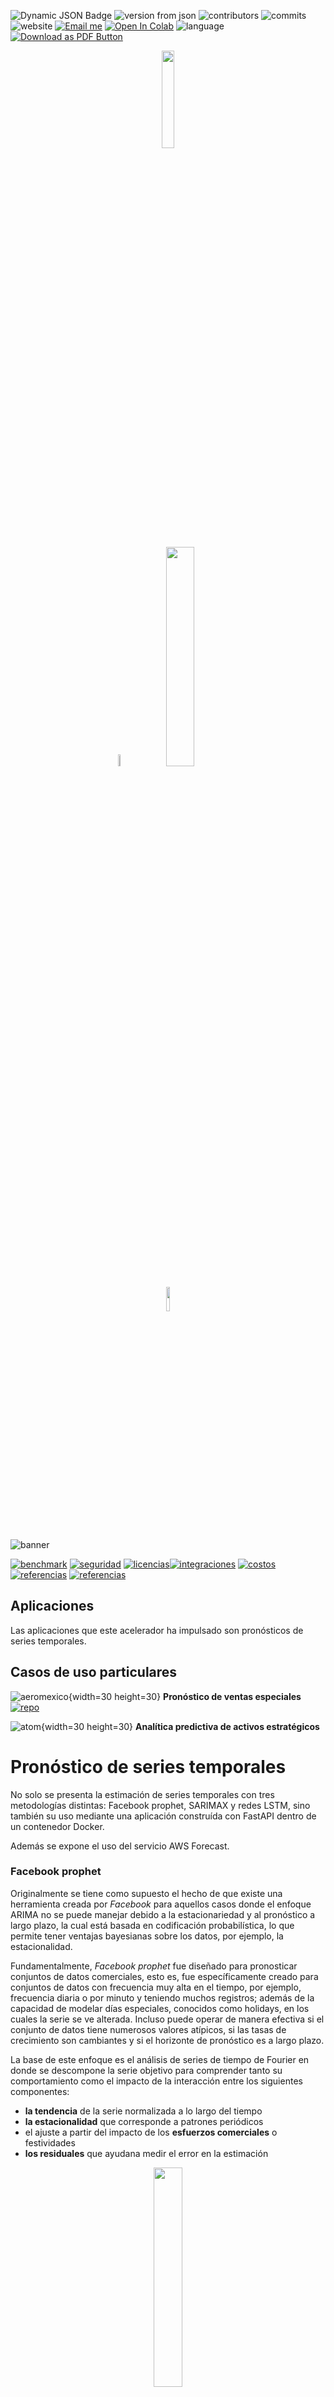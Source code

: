 ![Dynamic JSON Badge](https://img.shields.io/badge/dynamic/json?url=https%3A%2F%2Fraw.githubusercontent.com%2FAI-ML-Lab%2Fresources%2Fmain%2Fproperties.json&query=%24.repo.ac_forecast%5B0%5D.version&logo=bitbucket&label=version&labelColor=1A3B47) ![version from json](https://img.shields.io/badge/dynamic/json?url=https%3A%2F%2Fraw.githubusercontent.com%2FAI-ML-Lab%2Fresources%2Fmain%2Fproperties.json&query=%24.repo.ac_forecast%5B%3F(%40.version%20%3D%3D%20'0.1.0')%5D.usos&label=usos%20en%20proyecto&labelColor=1A3B47) ![contributors](https://img.shields.io/badge/contributors-2-79C5B4?&labelColor=1A3B47) ![commits](https://img.shields.io/badge/commits-59-79C5B4?&labelColor=1A3B47) ![website](https://img.shields.io/website/http/ailyn.link?&labelColor=1A3B47&label=demo) [![Email me](https://img.shields.io/badge/Email%20me-1A3B47)](mailto:eejimenez@minsait.com) [![Open In Colab](https://colab.research.google.com/assets/colab-badge.svg)](https://colab.research.google.com/drive/1EgAr7ZjzZe1DdlqQsHluX20i5GCZu_rV?usp=sharing) ![language](https://img.shields.io/badge/language-python-blue)
[![Download as PDF Button](https://img.shields.io/badge/Download%20%20pdf-EF3939?style=flat&logo=adobeacrobatreader&logoColor=white&color=black&labelColor=ec1c24)](https://mdtopdf.up.railway.app/convertPdf?url=https://raw.githubusercontent.com/AI-ML-Lab/resources/main/Readme.md)
<p align="center">
<img src="../images/wh.png"width=20%>
<p align="center" href=>
    <img src="..images/m_dimensiones.gif"width=7%>
    <img src="images/m_lab.png" width=30%>
<p align="center">
<img src="images/wh.png"width=10%>

![banner](images/m_banner-acpronosticos.png)

<a name="toc"></a>


[![benchmark](images/card_benchmark.png)](#bench) [![seguridad](images/card_seguridad.png)](#sec) [![licencias](images/card_licencias.png)](#lic)[![integraciones](images/card_integraciones.png)](#int) [![costos](images/card_costos.png)](#cost) [![referencias](images/card_referencias.png)](#ref) [![referencias](images/card_tiempo.png)](#acel)

<a name="ap"></a>
## Aplicaciones

Las aplicaciones que este acelerador ha impulsado son pronósticos de series temporales.

## **Casos de uso particulares**


![aeromexico](images/ap_aeromexico.png){width=30 height=30} **Pronóstico de ventas especiales** [![repo](https://img.shields.io/badge/proyecto-blue?logo=bitbucket)](https://bitbucket.indra.es/projects/GT_PLAIMX/repos/pr_aeromexico-pronostico/browse)

![atom](images/ap_atom.png){width=30 height=30} **Analítica predictiva de activos estratégicos**

# Pronóstico de series temporales

No solo se presenta la estimación de series temporales con tres metodologías distintas: Facebook prophet, SARIMAX y redes LSTM, sino también su uso mediante una aplicación construída con FastAPI dentro de un contenedor Docker.

Además se expone el uso del servicio AWS Forecast.

### Facebook prophet

Originalmente se tiene como supuesto el hecho de que existe una herramienta creada por _Facebook_ para aquellos casos donde el enfoque ARIMA no se puede manejar debido a la estacionariedad y al pronóstico a largo plazo, la cual está basada en codificación probabilística, lo que permite tener ventajas bayesianas sobre los datos, por ejemplo, la estacionalidad.

Fundamentalmente, _Facebook prophet_ fue diseñado para pronosticar conjuntos de datos comerciales, esto es, fue específicamente creado para conjuntos de datos con frecuencia muy alta en el tiempo, por ejemplo, frecuencia diaria o por minuto y teniendo muchos registros; además de la capacidad de modelar días especiales, conocidos como holidays, en los cuales la serie se ve alterada. Incluso puede operar de manera efectiva si el conjunto de datos tiene numerosos valores atípicos, si las tasas de crecimiento son cambiantes y si el horizonte de pronóstico es a largo plazo.

La base de este enfoque es el análisis de series de tiempo de Fourier en donde se descompone la serie objetivo para comprender tanto su comportamiento como el impacto de la interacción entre los siguientes componentes:

+ **la tendencia** de la serie normalizada a lo largo del tiempo
+ **la estacionalidad** que corresponde a patrones periódicos
+ el ajuste a partir del impacto de los **esfuerzos comerciales** o festividades
+ **los residuales** que ayudana medir el error en la estimación

<p align = "center">
    <img src="reports/figures/descomposicion_serie.png "width=30%>


### SARIMAX

Ciertamente existen distintas metodologías para pronosticar según el tipo de información con la que se cuente, lo que se necesite analizar o cómo se quiere abordar el problema. SARIMAX son un conjunto de modelos populares por su éxito en la **predicción a corto plazo**, los cuales además tratan de realizar previsiones utilizando únicamente como información la contenida en los valores pasados de la propia serie temporal, dando la opción de _agregar una variable externa_ diferente para ayudar a medir la variable objetivo o endógena.


### Redes neuronales recurrentes LSTM o Long Short Term Memory 

Las redes neuronales artificiales son adecuadas para muchas tareas de reconocimiento de patrones y aprendizaje automático, es por esta razón que se ha buscado una aproximación en series temporales, tanto univariadas como con variables exógenas. Sin embargo, se debe tener en cuenta que no hay un método establecido para definir la red, el número de neuronas y/o de capas, por lo que la mayoría de la veces las estimaciones se basan en definir modelos a prueba y error.

<a name="bench"></a>
## Benchmark
[:arrow_up:](#toc)

Como se ha mencionado arriba, el propósito de este repositorio es mostrar tres de las técnicas/herramientas más populares que se utilizan actualmente para pronósticar una serie de tiempo. Si bien los resultados de cada modelo dependerán del caso de uso a tratar a continuación se muestra una aproximación que ayudará a evaluar su desempeño:

* Se trata una serie temporal de ventas diarias de un negocio
* Se observa estacionalidad semanal, lo cual sugiere que en fines de semana la venta es mayor
* Se tienen 2 años 8 meses de información histórica
* Se toma el 30% de los registros como conjunto de validación

<p align = "center">
   <img src="reports/figures/9M.png "width=40%>
   <img src="reports/figures/9Merror.png "width=41%>
<p align = "center"> Prophet presenta menos RMSE


<p align = "center">
   <img src="reports/figures/1M.png "width=42%>
   <img src="reports/figures/1Merror.png "width=46%>
<p align = "center"> SARIMAX define un mejor modelo, según la medida de error

<p align = "center">
   <img src="reports/figures/erroresId.png "width=35%>

<p align = "center">
   <img src="reports/figures/erroresPorcentaje.png "width=20%>

<p align = "center"> Precisión de cada modelo

| SARIMAX | Prophet| Redes LSTM |
|------------------------|------------------------|------------------------|
|Es el proceso clásico y *llega* a ser muy bueno para grandes rangos de tiempo|Capacidad de modelar días especiales en los cuales la serie se ve alterada | Suele ser complicado construir la red, es decir, hallar la dimensión óptima para lograr buenos resultados |
|Según el comportamiento de los datos, **encontrar y construir** ‘las mejores’ **variables exógenas** que logren capturar el comportamiento **puede ser tardado.** | La construcción de regresores y estacionalidades condicionales ayuda a capturar mejor el comportamiento de los datos (exógenas). Las variables regresoras distribuyen su peso de manera uniforme sobre las fechas sobre las cuales esté definida| A diferencia de ARIMA o Prophet, no se basan en suposiciones específicas sobre los datos, como la estacionariedad de series temporales o la existencia patrones|
|Suele ser mejor que otros procesos cuando se tiene muy poca información histórica|Diseñado específicamente para tratar series temporales de negocios, i.e. aquellas con frecuencia alta y con muchos registros
|Cada que se ajuste un modelo es importante observar y **tratar los valores extremos**| Puede operar de manera efectiva si el conjunto de datos tiene numerosos valores atípicos


En resumen:

<p align = "center">
    <img src="reports/figures/comparacionModelos.png "width=60%>




## Escalabilidad
[:arrow_up:](#toc)

La solución implementada en nube mejora no solo la precisión de pronósticos de series temporales, sino que también los produce automáticamente y genera paneles de visualización, ofreciendo una interaz rápida.

### Beneficios

* Facilitar el proceso de ingesta, modelado y pronóstico 
* Monitorizar los pronósticos de manera sencilla enviando correos electrónicos a los usuarios cuando ocurran éxitos o fallos
* Facilitar el análisis al combinar los datos de entrada y los resultados del pronóstico en un Análisis de Amazon QuickSight o en un Jupyter Notebook de Amazon SageMaker

<a name="cost"></a>

**Claramente, según el caso de uso y recursos sobre los cuales un proyecto se desarrolle se pueden adecuar los servicios.** 

A continuación se presentan tres posibles arquitecturas. Cabe mencionar que en ninguna se genera una notificación de evento de Amazon S3 mediante AWS Lambda que se invoque cuando se carguen nuevos conjuntos de datos al inicio del proceso, esto debido a que **este activo se tiene pensado para pronósticos generados cada cierto tiempo, no de manera recurrente <sup>1</sup> aún si los datos se actualizan con mayor frecuencia.**

<p align = "center"><strong>Comparativa de arquitecturas</strong>
<p align = "center">
    <img src="reports\figures\architectureEC2.png"width=30%>
    <img src="reports\figures\architecture_AWSF.png"width=30%>
    <img src="reports\figures\architectureSM.png" width=30%>
<p align = "center">    
    <img src="reports\figures\preciosEC2.png"width=30%>
    <img src="reports\figures\preciosAWSF.png"width=30%>
    <img src="reports\figures\preciosSM.png"width=30%>


<p align = "center">Propuestas y sus costos para endpoints de pronósticos de series temporales con AWS EC2, AWS Forecast y AWS SageMaker, respectivamente.

<sup>2</sup> El nivel gratuito de AWS (AWS Free Tier) te permite tener un límite mensual de hasta 10,000 pronósticos de series temporales, hasta 10 GB de almacenamiento y hasta 10 horas de tiempo de entrenamiento. El nivel gratuito de Amazon Forecast es válido durante los primeros dos meses de uso.

<sup>3</sup> La tabla de Amazon Athena que representa la salida de pronósticos combinados está limitada al tamaño acumulativo máximo de todos los archivos en Amazon S3 (actualmente 30 GB para conjuntos de datos de Amazon Forecast).

Las tres arquitecturas expuestas muestran **mayor resiliencia** ya que están basadas en las mejores prácticas de AWS, en las cuales por segurdidad y fiabilidad se sugiere el uso no solo de una única zona de disponibilidad. Además, proponen el uso servicios como AWS QucikSight y Athena para realizar tanto consultas como análisis de las predicciones y obtener visualizaciones. A continuación se presentan propuestas generales.

<p align = "center"><strong>Comparativa de arquitecturas según la frecuencia de eventos</strong>
<p align = "center">
    <img src="reports\figures\architecture.png"width=45%>
    <img src="reports\figures\architectureEvents.png"width=45%>

<p align = "center">

| Arquitectura basada en trigger manual | Arquitectura basada en trigger automático|
|------------------------|------------------------|
| Para casos en los cuales el pronóstico no se realiza de manera frecuente             | Diseñada para ejecutarse cada que se detecte nueva información             |
|1. Obtención de los datos tanto manuales, de otras nubes o de AWS Redshift, esto se guardarán en un bucket de S3: Raw              | 1. **Amazon S3** para almacenar la información manual que se encuentre fuera de la nube y uso de RedShift como dataWarehouse              |
| 2. AWS Step Functions que combina una serie de funciones definidas mediante Jobs de Glue, las cuales limpian la información, entrenan e implementan los modelos            | 2. Una **notificación de evento de Amazon S3** que se invoca cuando se cargan nuevos conjuntos de datos en el bucket o en el datawarehouse relacioando             |
| 3. Trigger manual que permitirá ejecutar los procesos definidos en **Glue Jobs**             | 3. **AWS Step Functions** que combina una serie de funciones definidas mediante **Jobs de Glue**, las cuales entrenan e implementan los modelos. Todas las funciones de AWS Step Functions se registran en **CloudWatch**              |
| 4. Todas las acciones de AWS Step Functions se registran en CloudWatch              | 4. Una suscripción por correo electrónico a **AWS Simple Notification Service** que notifica a los usuarios los resultados de AWS Step Functions.              |
| 5. Buckets de S3 para concentrar los datos de las distintas fuentes (ver 1), para almacenar los datos preprocesados y los resultados finales |5. Buckets de S3 para almacenar el preprocesamiento como los resultados pronosticados|

<p align = "center">
    <img src="reports\figures\preciosNFreq.png"width=30%>
    <img src="reports\figures\preciosFreq.png"width=30%>

## Contenedor


Para la ejecución de la aplicación con Docker primero se debe crear una imagen con la sentencia `docker build -t nombre_de_la_imagen .`, siempre usando el ambiente virtual que contenga los requerimientos necesarios (api_requirements.txt), y mediante `docker run -p 8000:8000 -t -i nombre_de_la_imagen` Docker ejecuta un contenedor basado en la imagen *nombre_de_la_imagen* creada desde el puerto interno 8000 al puerto externo 8000. Finalmente se ingresa `http://localhost:8000/docs` en el explorador.


## API

La aplicación creada mediante FastAPI que se ejecuta con Docker fue desarrollada en los scripts *main* y *service* que se encuentran en *src*. En ellos se definen los siguientes métodos según el tipo de modelo a aplicar y cuentan con la opción de cargar información no solo cuando ésta se encuentra en local sino también cuando se encuentra en buckets de S3.


### Facebook prophet

Generación de predicciones basadas en la librería de Facebook

1. **prophet_model()** mediante validación cruzada busca los **mejores hiperparámetros** para el modelo y los devuelve. Además, guarda el **dataframe con las predicciones generadas** en la ruta especificada, el **modelo en formato .json y los gráficos de estimación y descomposición de la serie** dado el horizonte de pronóstico que se especifique

2. **train_prophet()** construye **el mejor modelo y lo guarda como .json** en una ruta dada. Al igual que en *prophet_model()* **muestra un mensaje con los mejores hiperparámetros** encontrados mediante validación cruzada

3. **test_prophet()** es el complemento de *train_prophet()* ya que permite obtener las **predicciones** basadas en un modelo que se pasa como parámetro. Dichos resultados son guardados como **parquet** en la ruta especificada, también los **gráficos de descomposición y estimación de la serie**

![Output prophet](reports/figures/prophet_fastAPI.png)

Ejemplo de mensajes de salida si ningún error fue generado. Se muestran las especificaciones sobre las que el modelo fue entrenado.

### SARIMAX

Funciones que ayudan y orientan al experto en la toma de decisiones para seleccionar el modelo SARIMAX que considere más conveniente. Cabe mencionar que ésta metodología suele ser más demandante dada la atención estadística que requiere al momento de verificar el cumplimiento de los supuestos sobre los cuales se desarrolla, por lo que se conoce como iterativa:

1. **season_periodogram()** devuelve un **mensaje con el valor del periodo** (estacionalidad) de una serie temporal en caso de que sea díficil identificar

2. **sarimax_order()** crea una carpeta llamada *sarimaxOrder_{YYYY-mm-dd}* en donde se guarda el **gráfico de la serie objetivo y los autocorrelogramas de la versión estacionaria** de la misma. Además, como mensaje devuelve el **orden de las diferencias** tanto de la parte regular -d- como de la estacional -D-, ésta la última en caso de que se identifique componente estacional

3. **best_sarimax()** gracias a los autocorrelogramas obtenidos en *sarimax_order()* se puede definir un punto de partida para comenzar a iterar sobre los argumentos que recibe ésta función ya que con base en Box-Jenkins se imprime una **lista con los posibles modelos de estimación a corto plazo**, esto es, aquellos que cumplen que todos sus coeficientes son significativamente distintos de cero. De dicha lista el experto puede seleccionar el modelo que mejor considere y comenzar el análisis de residuales, también puede analizar los **gráficos generados** en la carpeta *bestSarimax_{YYYY-mm-dd}*. Por cada modelo se generan tres plots pues mediante 3-fold cross validation es cómo se obtienen las métricas, como RMSE, que ayudan a tomar decisiones

4. **rolling_best_sarimax()** funciona de manera similar a *best_sarimax()*, pero en este caso para realizar la validación cruzada se toma observación por observación, es decir, con el conjunto de entrenamiento pronostica un solo valor, después dicho valor pasa a ser parte del entrenamiento y vuelve a pronósticar la siguiente observación, es por esto que es más tardado y costoso computacionalmente. 

5. en **residuals()** una vez seleccionados los órdenes del modelo, se analizan los residuales del mismo para verificar que los supuestos se satisfacen (homocedasticidad, independencia, estacionariedad y normalidad), de no ser así, se tiene que elegir otro modelo que sí los cumpla. Por ello, se muestra un **mensaje que indica si las hipótesis se han cumplido** y en la carpeta *residuals_{YYYY-mm-dd}* se guardan **los autocorrelogramas** para identificar correlación de manera gráfica y un **qqplot** para normalidad

6. cuando ya se tenga un modelo final con los requerimientos necesarios, se puede estimar una predicción a corto plazo, **forecast_SARIMAX()** permite obtener no solo las estimaciones sino también sus bandas de confianza al 1-&alpha; %, guardando los **resultados en formato .parquet y de manera gráfica** en una carpeta llamada *sarimaxForecasting_{YYYY-mm-dd}*

### Redes neuronales recurrentes LSTM o Long Short Term Memory 

Existen dos scripts según el caso de uso sobre el cual se necesite trabajar:

1. Dentro de *src -> models -> rnn_univariate_model* **univariate_rnn_model()** es la función para obtener las predicciones de una serie temporal univariante mediante redes neuronales recurrentes. En la carpeta *univariateRNN_{YYYY-mm-dd}* guarda el **modelo en formato .h5, los pronósticos en formato .parquet y tres gráficos con la serie objetivo, la función de pérdida y las predicciones**, respectivamente.

2. Dentro de *src -> models -> rnn_multivariate_model* **multivariate_rnn_model()** realiza y guarda los resultados en el mismo formato que el anterior, pero aplicado a modelos que requieran variables exógenas


> Cuando se quiera ejecutar sin el uso de Docker basta correr la sentencia `uvicorn src.service:app --reload` dentro del ambiente virtual creado y abrir el explorador en `http://localhost:8000/docs`, esto mostrará la siguiente interfaz de usuario creada con Swagger: 


<p align = "center">
   <img src="reports/figures/fastAPI.png "width=38%>
   <img src="reports/figures/fastAPI_tryItOut.png "width=45%>
<p align = "center"> La documentación se explica en los esquemas (izquierda). El botón <strong> try it out </strong> permite usar las funciones (derecha)


También se puede entrar a `http://localhost:8000/redoc` en el explorador y con **try** ejecutar las pruebas necesarias:
<p align = "center">
<img src="reports/figures/reDoc.png "width=65%>

Cuando los parámetros requeridos sean rutas, éstas deben ser escritas con diagonales invertidas para separar los directorios, ya sea `\` o `\\`, según el caso.



En caso de que se utilice Docker para su ejecución primero se debe crear una imagen con la sentencia `docker build -t nombre_de_la_imagen .`, siempre usando el ambiente virtual que contenga los requerimientos necesarios (api_requirements.txt), y mediante `docker run -p 8000:8000 -t -i nombre_de_la_imagen` Docker ejecuta un contenedor basado en la imagen *nombre_de_la_imagen* creada desde el puerto interno 8000 al puerto externo 8000. Finalmente se ingresa `http://localhost:8000/docs` en el explorador.


Organización
------------

    ├── Makefile                    <- Makefile with commands like `make data` or `make train`
    ├── README.md                   <- The top-level README for developers using this project.
    |
    ├── data                        <- Included in the .gitignore file for security of data
    │   ├── external                <- Data from third party sources.
    │   ├── interim                 <- Intermediate data that has been transformed.
    │   ├── processed               <- The final, canonical data sets for modeling.
    │   └── raw                     <- The original, immutable data dump.
    │
    ├── docs                        <- A default Sphinx project; see sphinx-doc.org for details
    │
    ├── models                      <- Trained and serialized models, model predictions, or model summaries
    │
    ├── notebooks                   <- Jupyter notebooks. Naming convention is a number (for ordering),
    │                               the creator's initials, and a short `-` delimited description, e.g.
    │                               `1.0-jqp-initial-data-exploration`.
    │
    ├── references                  <- Data dictionaries, manuals, and all other explanatory materials.
    │
    ├── reports                     <- Generated analysis as HTML, PDF, LaTeX, etc.
    │   └── figures                     <- Generated graphics and figures to be used in reporting
    │
    ├── project_requirements.txt    <- The requirements file for reproducing the project environment, that means
    |                               not using fastAPI, e.g. generated with `pip freeze > project_requirements.txt`
    |
    ├── api_requirements.txt        <- The requirements file for reproducing the api environment using fastAPI
    │
    ├── setup.py                    <- makes project pip installable (pip install -e .) so src can be imported
    ├── src                         <- Source code for use in this project.
    │   ├── main.py                 <- Functions definition for fastAPI
    |   ├── service.py              <- API structure definition
    |   ├── get_custom_redoc_html.py   <- redoc documentation structure definition
    │   │
    │   ├── data                    <- Scripts to download or generate data
    │   │   └── make_dataset.py
    │   │
    │   ├── features                <- Scripts to turn raw data into features for modeling
    │   │   └── build_features.py
    │   │
    │   ├── models                  <- Scripts to train models and then use trained models to make
    │   │                           predictions
    │   │
    │   └── utils                   <- Scripts to define other functions for help
    │           ├── aws_s3.py       <- Upload a file to an S3 bucket
    |           ├── fcs_util.py     <- Functions used with AWSForecast
    |           ├── reg.py          <- Functions to define regresors in prophet models, if required    
    │           └── season.py       <- Functions to define conditional seasonality in prophet models, if required 
    |           
    └── Dockerfile                  <- Commands to assemble a docker image


--------

<p><small>Project based on the <a target="_blank" href="https://drivendata.github.io/cookiecutter-data-science/">cookiecutter data science project template</a>. #cookiecutterdatascience</small></p>
